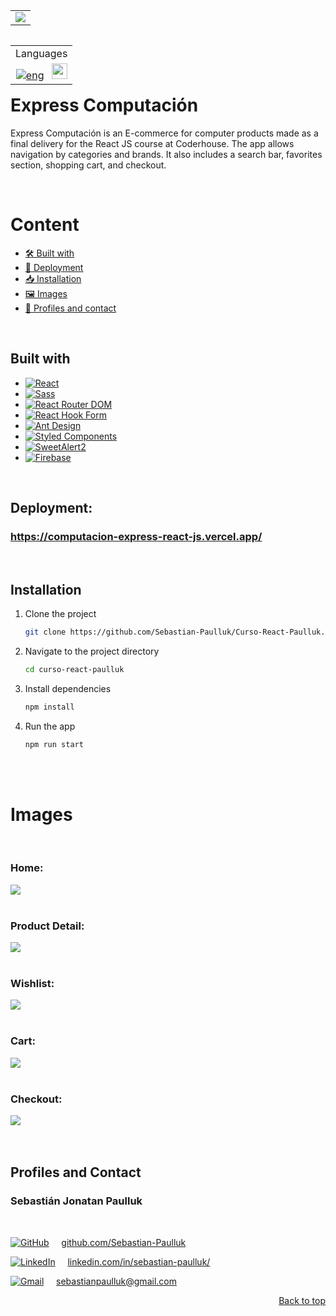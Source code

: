 <a id="top"></a>


<table align="center"> 
    <tr>
      <td>
        <img  src="https://i.ibb.co/7NchXsf/logo-wall.png">
    </td>
  </tr>
</table>



<table align="right">
    <tr>
      <td align="center">
        Languages
      </td>
    </tr>
  <tr>
    <td align="right">
      <a href=""><img src="https://img.shields.io/badge/english-blue.svg" alt="eng"></a>
      &nbsp;
      <a href="https://github.com/Sebastian-Paulluk/Curso-React-Ecommerce-Computacion/blob/main/README.es.md"><img src="https://img.shields.io/badge/español-red.svg" height="25" alt="es"></a>
    </td>
  </tr>
</table>



<br>



# Express Computación

Express Computación is an E-commerce for computer products made as a final delivery for the React JS course at Coderhouse. The app allows navigation by categories and brands. It also includes a search bar, favorites section, shopping cart, and checkout.



<br>



# Content
- <a href="#creado-con"> 🛠️ Built with</a>
- <a href="#despliegue"> 🚀 Deployment</a>
- <a href="#instalacion"> 📥 Installation</a>
- <a href="#imagenes"> 🖼️ Images</a>
- <a href="#pefiles-y-contacto"> 👤 Profiles and contact</a>

  

<br>



<a id="creado-con"></a>
## Built with

* [![React][React.js]][React-url]
* [![Sass][Sass]][Sass-url]
* [![React Router DOM][ReactRouterDOM]][ReactRouterDOM-url]
* [![React Hook Form][ReactHookForm]][ReactHookForm-url]
* [![Ant Design][AntDesign]][AntDesign-url]
* [![Styled Components][StyledComponents]][StyledComponents-url]
* [![SweetAlert2][SweetAlert2]][SweetAlert2-url]
* [![Firebase][Firebase]][Firebase-url]



<br>



<a id="despliegue"></a>
## Deployment:
### <https://computacion-express-react-js.vercel.app/>



<br>



<a id="instalacion"></a> 
## Installation 

1. Clone the project
   ```sh
   git clone https://github.com/Sebastian-Paulluk/Curso-React-Paulluk.git
   ```
2. Navigate to the project directory
   ```sh
   cd curso-react-paulluk
   ```
3. Install dependencies
   ```sh
   npm install
   ```
4. Run the app
   ```sh
   npm run start
   ```


<br><br>



<a id="imagenes"></a>
# Images

<br>

###

### Home:
<kbd>
  <img src="https://i.ibb.co/5FfZRTH/home.png">
</kbd>

<br>
<br>

###

### Product Detail:
<kbd>
  <img src="https://i.ibb.co/k24S0Pc/item-Detail.png">
</kbd>

<br>
<br>

###

### Wishlist:
<kbd>
  <img src="https://i.ibb.co/zZCVDr8/wishList.png">
</kbd>

<br>
<br>

###

### Cart:
<kbd>
  <img src="https://i.ibb.co/xD5WP3y/Cart.png">
</kbd>

<br>
<br>

###

### Checkout:
<kbd>
  <img src="https://i.ibb.co/c1RxK6d/Checkout.png">
</kbd>

<br>
<br>
<br>

<a id="pefiles-y-contacto"></a>
## Profiles and Contact

### Sebastián Jonatan Paulluk
<br>

[![GitHub][GitHub-icon]][GitHub-url] &nbsp; &nbsp; [github.com/Sebastian-Paulluk](https://github.com/Sebastian-Paulluk)

[![LinkedIn][LinkedIn-icon]][LinkedIn-url] &nbsp; &nbsp; [linkedin.com/in/sebastian-paulluk/](https://www.linkedin.com/in/sebastian-paulluk/)

[![Gmail][Gmail-icon]][Gmail-url] &nbsp; &nbsp; sebastianpaulluk@gmail.com

<p align="right"><a href="#top">Back to top</a></p>






 <!-- MARKDOWN LINKS & IMAGES -->
[React.js]: https://img.shields.io/badge/React-20232A?style=for-the-badge&logo=react&logoColor=61DAFB
[React-url]: https://reactjs.org/

[Sass]: https://img.shields.io/badge/Sass-CC6699?style=for-the-badge&logo=sass&logoColor=white
[Sass-url]: https://sass-lang.com/

[ReactRouterDOM]: https://img.shields.io/badge/React%20Router%20DOM-CA4245?style=for-the-badge&logo=react-router&logoColor=white
[ReactRouterDOM-url]: https://reactrouter.com/

[ReactHookForm]: https://img.shields.io/badge/React%20Hook%20Form-EC5990?style=for-the-badge&logo=reacthookform&logoColor=white
[ReactHookForm-url]: https://react-hook-form.com/

[AntDesign]: https://img.shields.io/badge/Ant%20Design-0170FE?style=for-the-badge&logo=ant-design&logoColor=white
[AntDesign-url]: https://ant.design/

[SweetAlert2]: https://img.shields.io/badge/SweetAlert2-3085d6?style=for-the-badge&logo=SweetAlert2&logoColor=white
[SweetAlert2-url]: https://sweetalert2.github.io/

[StyledComponents]: https://img.shields.io/badge/Styled%20Components-DB7093?style=for-the-badge&logo=styled-components&logoColor=white
[StyledComponents-url]: https://styled-components.com

[Firebase]: https://img.shields.io/badge/Firebase-FFCB2F?style=for-the-badge&logo=firebase&logoColor=black
[Firebase-url]: https://firebase.google.com/

[LinkedIn-icon]: https://img.shields.io/badge/LinkedIn-0A66C2?style=for-the-badge&logo=linkedin&logoColor=white
[LinkedIn-url]: https://www.linkedin.com/in/sebastian-paulluk/

[Gmail-icon]: https://img.shields.io/badge/Gmail-D14836?style=for-the-badge&logo=gmail&logoColor=white
[Gmail-url]: mailto:sebastianpaulluk@gmail.com

[GitHub-icon]: https://img.shields.io/badge/GitHub-181717?style=for-the-badge&logo=github&logoColor=white
[GitHub-url]: https://github.com/Sebastian-Paulluk
